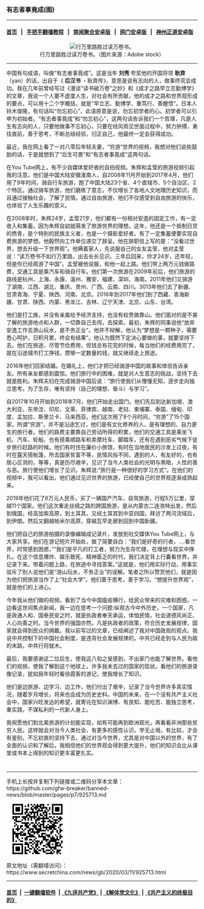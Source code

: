 ### 有志者事竟成(图)
------------------------

#### [首页](https://github.com/gfw-breaker/banned-news/blob/master/README.md) &nbsp;&nbsp;|&nbsp;&nbsp; [手把手翻墙教程](https://github.com/gfw-breaker/guides/wiki) &nbsp;&nbsp;|&nbsp;&nbsp; [禁闻聚合安卓版](https://github.com/gfw-breaker/bn-android) &nbsp;&nbsp;|&nbsp;&nbsp; [网门安卓版](https://github.com/oGate2/oGate) &nbsp;&nbsp;|&nbsp;&nbsp; [神州正道安卓版](https://github.com/SzzdOgate/update) 



<div class="article_right" style="fone-color:#000">
 <p style="text-align:center">
  <img alt="行万里路胜过读万卷书。" src="//img3.secretchina.com/pic/2020/1-2/p2596152a419770341-ss.jpg" style="height:337px; width:600px"/>
  <br>
   行万里路胜过读万卷书。（图片来源：Adobe stock）
   <span id="hideid" name="hideid" style="color:red;display:none;">
    <span href="https://www.secretchina.com">
    </span>
   </span>
  </br>
 </p>
 <div id="txt-mid1-t21-2017">
  

---


  </div>
 </div>
 <p>
  中国有句成语，叫做“有志者事竟成”。这是当年
  <strong>
   <span href="https://www.secretchina.com/news/gb/tag/刘秀" target="_blank">
    刘秀
   </span>
  </strong>
  夸奖他的开国将领
  <strong>
   耿弇
  </strong>
  （yan）的话，出自于《
  <strong>
   后汉书
  </strong>
  ・耿弇传》，意思是说有志向的人，做事终究会成功。我在几年前曾经写过《漫谈“读书破万卷”之妙》和《成才之路早立志勤博学》的文章，我说一个人要不虚度人生，对社会有所贡献，他的成才之路和世界观形成的要点，可以用十二个字概括，就是“早立志、勤博学、重笃行、善醒悟”。日本人铃木俊隆，有句话叫“勿忘初心”，此语原意是说，勿忘初学者的心。初学者可以引申为初始者。“有志者事竟成”和“勿忘初心”，这两句话告诉我们一个哲理，凡是人生有志向的人，只要他做事不忘初心，只要在经风雨见世面过程中，努力拚搏，勇往直前，善于思考，不断总结经验，归正自己，他最终一定会获得成功。
  <span id="hideid" name="hideid" style="color:red;display:none;">
   <span href="https://www.secretchina.com">
   </span>
  </span>
 </p>
 <p>
  最近，我在网上看了一对八零后年轻夫妻，“穷游”世界的视频，我想对他们说些鼓励的话，于是就想到了“后生可畏”和“有志者事竟成”这两句话。
 </p>
 <p>
  在You Tube网上，有不少自媒体爱好者的自拍视频。朱辉和孟莹的旅游视频引起我的注意。他们是中国大陆安徽淮南人，自2008年11月开始到2017年4月，他们用了9年时间，骑自行车旅游，跑了中国大陆23个省、4个直辖市、5个自治区、2个特区。通过骑车旅游，他们磨练了意志，不仅增长了各地人文地理历史知识，而且通过接触社会，了解了民情。通过自由旅游，他们不仅感受到自由旅游的快乐，也体验了人生乐趣的意义。
 </p>
 <p>
  在2008年时，朱辉24岁，孟莹21岁，他们都有一份相对安逸的固定工作，有一定收入和集蓄。因为朱辉自幼就萌发了旅游世界的理想。这年，他还是一个抵制日货的愤青，是个特别的民族主义者，也是一个摄影爱好者。有了一定集蓄便要实现自费旅游的梦想。他毅然向工作单位递交了辞呈。他在辞职信上写的是：“没看过世界，想去升级一下世界观”。他瞒着家人，先说服自己的女友孟莹，他对孟莹说：“读万卷书不如行万里路，出去长长见识。三年后回来，你才24岁，还年轻，但是你已经周游了中国”。孟莹被他说服，和他一起上路。他们带上两万元钱做路费，交通工具是乘汽车和骑自行车。他们第一次旅游在2009年前后，他们旅游的路线是杭州、上海、永康、温州、雅安、福建、深圳、海南。2011年他们又骑游了湖南、江西、湖北、重庆、贵州、广西、云南、四川。3013年他们去了新疆、甘肃青海、宁夏、陕西、河南、北京。2016年到2017年他们到了西藏、青海新疆、甘肃、陕西、内蒙、黑龙江、吉林、辽宁天津、北京、山东、台湾。
 </p>
 <p>
  他们是打工族，并没有亲属给予经济支持，也没有权贵做靠山。他们面对的是不甚了解的旅游地点和人群，一切靠自己去闯，去探索。最初，朱辉的同事说他“放弃安逸工作去游山玩水，是不务正业”。他并不辩解，他认为“梦想是一颗种子，需要悉心呵护，日积月累，终会有结果”。他认为既然下定决心要做的事，就要坚持下去。他们在旅途，尽管节俭费用，但钱总有花完的时候，每当他们的经费用完了，就在沿途城市打工挣钱，攒够一定数量的钱，就又继续走上旅途。
 </p>
 <p>
  2016年他们回家结婚。在婚礼上，他们才把已经骑游中国的故事和体验告诉亲友。所有亲友都感到震惊。他们旅行中的困难，就是对人生意志的挑战，坚持下去就是胜利。朱辉夫妇在完成骑游中国后说：“旅行使我们从懵懂无知，逐步走向独立思考。为了生存，唯有坚持（自己的理想、奋斗）与学习”。
 </p>
 <p>
  自2017年10月开始到2018年7月，他们开始走出国门。他们先后到达新加坡、澳大利亚、东帝汶、印尼、文莱、菲律宾、越南、老挝、柬埔寨、泰国、缅甸、印度、孟加拉、斯里兰卡、马来西亚。他们这次用了8个月时间，“穷游”了15个国家。所谓“穷游”，并不是沿途乞讨，他们是有文化修养的人，是有理想的、自力更生的旅行者。他们的路费主要靠自己劳动所得的积累，他们的交通工具是乘坐飞机、汽车、轮船、也有搭乘顺路车和卖摩托车、脚踏车，还有在遇到恶劣气候下徒步旅行赶路的时候。他们有时住在廉价小旅馆，有时在当地居民的沙发上过夜，有时在露天搭帐篷，所去国家贫富不等，民情风俗不同，遇到的人，有友好的，也有居心叵测的，等等，真是历尽艰辛，见识了当今人类社会的光明与黑暗，人性的善与恶。旅行使他们增长了见识。朱辉说:“旅行是一种很好的学习方式”。在他们的视频中，我可以看出，他们通过见识世界的旅游，已经使自己的世界观逐渐成熟起来。
 </p>
 <p>
  2019年他们花了6万元人民币，买了一辆国产汽车，自驾旅游，行程5万公里，穿越11个国家。他们这次重走丝绸之路的跨国旅游，是从内蒙古二连浩特出发，然后到俄国，经高加索高原，到土耳其，又经土耳其到中亚四国，拜访了两河流域后，到伊朗。然后又翻越帕米尔高原，穿越瓦罕走廊到回到中国新疆。
 </p>
 <p>
  他们把自己的旅游拍摄的录像编辑成记录片，发放到社交媒体You Tube网上，与大家共享。他们在游记短片开始处，做了简要自白：“我们是好奇的行者，….看世界，时常感到困惑，”“我们是平凡的打工者，努力为生存忙碌，在理想与现实中挣扎。在这个信息爆炸、娱乐致死、精神匮乏的时代，我们决定背上行囊看世界，并记录下来。带着问题上路，在旅途中寻找答案。”这就是，他们用实际行动，用事实驳斥了别人说他们是“游山玩水，不务正业”的误解。笔者之所以赞赏他们，就是因为他们把旅游当作了上“社会大学”。他们善于思考，善于学习。“想提升世界观”，就是他们的上进心。
 </p>
 <p>
  今年我从他们做的视频，看到了当今中国瘟疫横行，给民众带来的灾难和困惑。一边看这世间焦点新闻，我一边在思考一个问题:纵观古今中外历史，一个国家，凡是政通人和、国泰民安之时，就是执政者奉天承运，体恤民情，社会道德风尚正、人心向善之时。当今世界的强国亦然。凡是执政者的政策，符合历史发展规律，国家就会得到民众的拥戴。我以前写过的文章，已经阐述了我对中国政局的观点。我说中共控制下的中国社会制度，是违背社会发展规律的，中共已经走到与人民为敌的末路，中共行将就木。
 </p>
 <p>
  最后，我要感谢这二位后生，使我这八旬之叟感到，不出家门也能了解世界。看他们的视频，使我了解到这个地球上，许多我未去过的国家的现状。看他们的旅游录像记录，犹如我年轻时看徐霞客的游记，使我增长了知识。
 </p>
 <p>
  他们是边旅游、边学习、边工作，他们付出了艰辛，记录了当今世界许多真实情况，随着岁月增长，将来也会成为历史史料。中国的未来，在一个没有共产主义社会中，国家兴旺发达的希望，就寄讬在知识渊博、有良知、能吃苦、能独立思考，重实践，不谋私利的一代新人身上。
 </p>
 <p>
  我祝愿他们到北美旅游的计划能实现，如有可能再到欧洲观光，再看看非洲那些贫穷人民。这样就会对当今人类社会，有更多的感性认识。学无止境，有比较，才会有鉴别。不忘初衷的坚持下去，通过对当今世界，尤其是对中国以外的世界，有了全面的认识和了解后，我相信他们的世界观会得到更大提升，他们的知识会比从课堂或书本上得到的知识更丰富更扎实。
  <center>
   <div>
    <div id="txt-mid2-t22-2017" style="display: block;  max-height: 351px;  overflow: hidden;">
     <div id="SC-21xxx">
     </div>
     <ins class="adsbygoogle" data-ad-client="ca-pub-1276641434651360" data-ad-format="auto" data-ad-slot="4301710469" data-full-width-responsive="true" style="display:block">
     </ins>
    </div>
   </div>
  </center>
  <div style="padding-top:12px;">
  </div>
 </p>
</div>

<hr/>
手机上长按并复制下列链接或二维码分享本文章：<br/>
https://github.com/gfw-breaker/banned-news/blob/master/pages/p7/925713.md <br/>
<a href='https://github.com/gfw-breaker/banned-news/blob/master/pages/p7/925713.md'><img src='https://github.com/gfw-breaker/banned-news/blob/master/pages/p7/925713.md.png'/></a> <br/>
原文地址（需翻墙访问）：https://www.secretchina.com/news/gb/2020/03/11/925713.html


------------------------
#### [首页](https://github.com/gfw-breaker/banned-news/blob/master/README.md) &nbsp;|&nbsp; [一键翻墙软件](https://github.com/gfw-breaker/nogfw/blob/master/README.md) &nbsp;| [《九评共产党》](https://github.com/gfw-breaker/9ping.md/blob/master/README.md#九评之一评共产党是什么) | [《解体党文化》](https://github.com/gfw-breaker/jtdwh.md/blob/master/README.md) | [《共产主义的终极目的》](https://github.com/gfw-breaker/gczydzjmd.md/blob/master/README.md)


<img src='http://gfw-breaker.win/banned-news/pages/p7/925713.md' width='0px' height='0px'/>